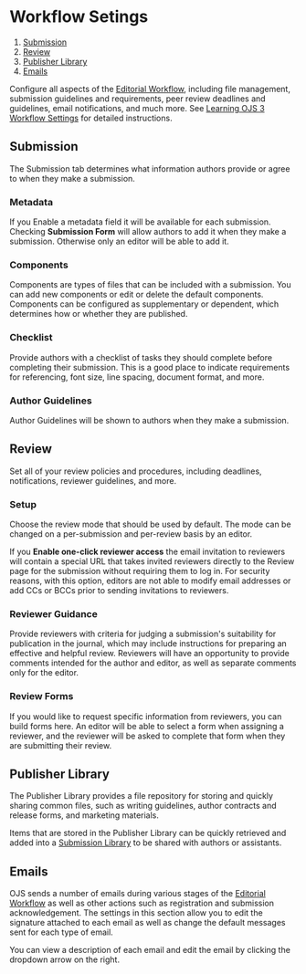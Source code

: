 # Workflow Setings

1. [Submission](workflow-settings#submission)
1. [Review](workflow-settings#review)
1. [Publisher Library](workflow-settings#publisher)
1. [Emails](workflow-settings#emails)

Configure all aspects of the [Editorial Workflow](../editorial-workflow), including file management, submission guidelines and requirements, peer review deadlines and guidelines, email notifications, and much more. See [Learning OJS 3 Workflow Settings](https://docs.pkp.sfu.ca/learning-ojs/en/settings-workflow) for detailed instructions.

## <a name="submission"></a>Submission
The Submission tab determines what information authors provide or agree to when they make a submission.

### Metadata
If you Enable a metadata field it will be available for each submission. Checking **Submission Form** will allow authors to add it when they make a submission. Otherwise only an editor will be able to add it.

### Components
Components are types of files that can be included with a submission.  You can add new components or edit or delete the default components. Components can be configured as supplementary or dependent, which determines how or whether they are published.

### Checklist
Provide authors with a checklist of tasks they should complete before completing their submission. This is a good place to indicate requirements for referencing, font size, line spacing, document format, and more.

### Author Guidelines
Author Guidelines will be shown to authors when they make a submission.

## <a name="review"></a>Review
Set all of your review policies and procedures, including deadlines, notifications, reviewer guidelines, and more.

### Setup
Choose the review mode that should be used by default. The mode can be changed on a per-submission and per-review basis by an editor.

If you **Enable one-click reviewer access** the email invitation to reviewers will contain a special URL that takes invited reviewers directly to the Review page for the submission without requiring them to log in. For security reasons, with this option, editors are not able to modify email addresses or add CCs or BCCs prior to sending invitations to reviewers.

### Reviewer Guidance
Provide reviewers with criteria for judging a submission's suitability for publication in the journal, which may include instructions for preparing an effective and helpful review. Reviewers will have an opportunity to provide comments intended for the author and editor, as well as separate comments only for the editor.

### Review Forms
If you would like to request specific information from reviewers, you can build forms here. An editor will be able to select a form when assigning a reviewer, and the reviewer will be asked to complete that form when they are submitting their review.

## <a name="publisher"></a>Publisher Library
The Publisher Library provides a file repository for storing and quickly sharing common files, such as writing guidelines, author contracts and release forms, and marketing materials.

Items that are stored in the Publisher Library can be quickly retrieved and added into a [Submission Library](../editorial-workflow#submission-library) to be shared with authors or assistants.

## <a name="emails"></a>Emails
OJS sends a number of emails during various stages of the [Editorial Workflow](../editorial-workflow) as well as other actions such as registration and submission acknowledgement. The settings in this section allow you to edit the signature attached to each email as well as change the default messages sent for each type of email.

You can view a description of each email and edit the email by clicking the dropdown arrow on the right.
